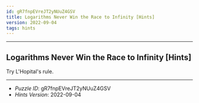 ```yaml
---
id: gR7fnpEVreJT2yNUuZ4GSV
title: Logarithms Never Win the Race to Infinity [Hints]
version: 2022-09-04
tags: hints
---
```


--------------------------------------------------------------------------------------------

## Logarithms Never Win the Race to Infinity [Hints]

Try L'Hopital's rule.

--------------------------------------------------------------------------------------------

* _Puzzle ID_: gR7fnpEVreJT2yNUuZ4GSV
* _Hints Version_: 2022-09-04
